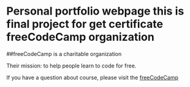# Personal portfolio webpage this is final project for get certificate freeCodeCamp organization

##freeCodeCamp is a charitable organization

Their mission: to help people learn to code for free.

If you have a question about course, please visit the [freeCodeCamp](https://www.freecodecamp.org/)
